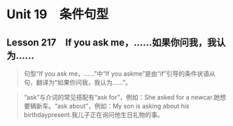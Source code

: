 ﻿ # Unit 19　条件句型
 ## Lesson 217　If you ask me，……如果你问我，我认为……
 
> 句型“If you ask me，……”中“If you askme”是由“if”引导的条件状语从句，翻译为“如果你问我，我认为……”。

> “ask”与介词的常见搭配有“ask for”，例如：She asked for a newcar.她想要辆新车。“ask about”，例如：My son is asking about his birthdaypresent.我儿子正在询问他生日礼物的事。


 